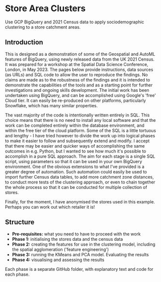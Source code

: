 # Store Area Clusters
Use GCP BigQuery and 2021 Census data to apply sociodemographic clustering to a store catchment areas.

## Introduction
This is designed as a demonstration of some of the Geospatial and AutoML features of BigQuery, using newly released data from the UK 2021 Census. It was prepared for a workshop at the Spatial Data Science Conference, London, in May 2023. The pages below provide instructions, data sources (as URLs) and SQL code to allow the user to reproduce the findings. No claims are made as to the robustness of the findings and it is intended to demonstrate the capabilities of the tools and as a starting point for further investigations and ongoing skills development. The initial work has been undertaken using BigQuery, and can be accomplished using Google's 'free' Cloud tier. It can easily be re-produced on other platforms, particularly Snowflake, which has many similar properties.

The vast majority of the code is intentionally written entirely in SQL. This choice means that there is no need to install any local software and that the work can be completed entirely within the database environment, and within the free tier of the cloud platform. Some of the SQL is a little tortuous and lengthy - I have tried however to divide the work up into logical phases to make it easier to follow and subsequently extend and modify. I accept that there may be easier and quicker ways of accomplishing the same outcomes in e.g. Python, but I wanted to see how much it's possible to accomplish in a pure SQL approach. The aim for each stage is a single SQL script, using parameters so that it can be used in your own BigQuery environment. One of the obvious extensions to what I've provided is a greater degree of automation. Such automation could easily be used to import further Census data tables, to add more catchment zone distances, to conduct more tests of the clustering approach, or even to chain together the whole process so that it can be conducted for multiple collection of stores.

Finally, for the moment, I have anonymised the stores used in this example. Perhaps you can work out which retailer it is!

## Structure
- **Pre-requisites:** what you need to have to proceed with the work
- **Phase 1:** initialising the stores data and the census data
- **Phase 2:** creating the features for use in the clustering model, including the spatial agglomeration ('feature engineering')
- **Phase 3:** running the KMeans and PCA model. Evaluating the results
- **Phase 4:** visualising and assessing the results

Each phase is a separate GitHub folder, with explanatory text and code for each phase.
